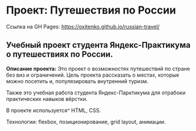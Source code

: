 # Проект: Путешествия по России

Ссылка на GH Pages: https://oxitenko.github.io/russian-travel/

## Учебный проект студента Яндекс-Практикума о путешествиях по России.

**Описание проекта:**
Это проект о возможностях путешествий по стране без виз и ограничений. Цель проекта рассказать о местах, которые можно посетить и, популязировать внутренний туризм.

Также это учебная работа студента Яндекс-Парктикума для отрабоки практических навыков вёрстки.

В проекте используется^ HTML, CSS.

Технологии: flexbox, позиционирование, grid layout, анимации.



